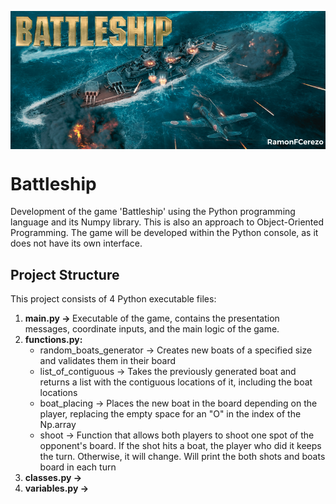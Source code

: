 <p align="center">
  <img src="https://github.com/RamonFCerezo/Battleship/blob/main/img/Battleship.png" alt="Battleship game screenshot" style="display: block; margin: auto;">
</p>

<h1>Battleship</h1>

<p>Development of the game 'Battleship' using the Python programming language and its Numpy library. This is also an approach to Object-Oriented Programming. The game will be developed within the Python console, as it does not have its own interface.</p>

<h2>Project Structure</h2>
<p>This project consists of 4 Python executable files:</p>
<ol>
  <li><strong>main.py &#8594; </strong> Executable of the game, contains the presentation messages, coordinate inputs, and the main logic of the game.</li>
  <li><strong>functions.py:</strong>
    <ul>
      <li>random_boats_generator &#8594; Creates new boats of a specified size and validates them in their board</li>
      <li>list_of_contiguous &#8594; Takes the previously generated boat and returns a list with the contiguous locations of it, including the boat locations</li>
      <li>boat_placing &#8594; Places the new boat in the board depending on the player, replacing the empty space for an "O" in the index of the Np.array</li>
      <li>shoot &#8594; Function that allows both players to shoot one spot of the opponent's board. If the shot hits a boat, the player who did it keeps the turn. Otherwise, it will change. Will print the both shots and boats board in each turn</li>
    </ul>
  <li><strong>classes.py &#8594; </strong></li>
  <li><strong>variables.py &#8594; </strong></li>
</ol>
